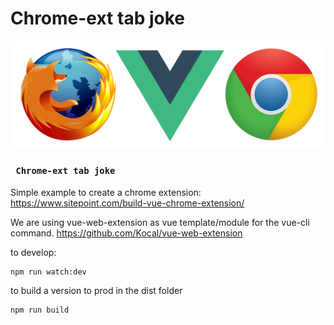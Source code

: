 #  Chrome-ext tab joke

![Chrome-ext](./_images/title.png "Chrome ext with Vue")

### ` Chrome-ext tab joke`
Simple example to create a chrome extension: https://www.sitepoint.com/build-vue-chrome-extension/

We are using vue-web-extension as vue template/module for the vue-cli command.
https://github.com/Kocal/vue-web-extension

to develop:
```npm
npm run watch:dev
```

to build a version to prod in the dist folder
````npm
npm run build
````